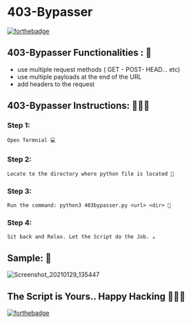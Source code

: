 # <b>403-Bypasser</b>

[![forthebadge](https://forthebadge.com/images/badges/made-with-python.svg)](https://forthebadge.com)

## 403-Bypasser Functionalities : 🚀

- use multiple request methods ( GET - POST- HEAD... etc)
- use multiple payloads at the end of the URL
- add headers to the request

## 403-Bypasser Instructions: 👨🏻‍💻

### Step 1:

    Open Termnial 💻

### Step 2:

    Locate to the directory where python file is located 📂

### Step 3:

    Run the command: python3 403bypasser.py <url> <dir> 🧐

### Step 4:

    Sit back and Relax. Let the Script do the Job. ☕

## Sample: 🐻

![Screenshot_20210129_135447](https://i.imgur.com/j8t2d2w.png)

## The Script is Yours.. Happy Hacking 👨🏻‍💻

[![forthebadge](https://forthebadge.com/images/badges/built-with-love.svg)](https://forthebadge.com)
